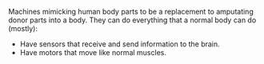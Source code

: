 Machines mimicking human body parts to be a replacement to amputating donor parts into a body. They can do everything that a normal body can do (mostly):

 - Have sensors that receive and send information to the brain.
 - Have motors that move like normal muscles.